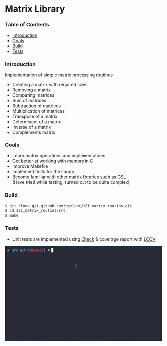 # Matrix Library

### Table of Contents
* [Introduction](#introduction)
* [Goals](#goals)
* [Build](#build)
* [Tests](#tests)

### Introduction

Implementation of simple matrix processing routines
- Creating a matrix with required sizes
- Removing a matrix
- Comparing matrices
- Sum of matrices
- Subtraction of matrices
- Multiplication of matrices
- Transpose of a matrix
- Determinant of a matrix
- Inverse of a matrix
- Complements matrix

### Goals
- Learn matrix operations and implementations
- Get better at working with memory in C
- Improve Makefile
- Implement tests for the library
- Become familiar with other matrix libraries such as [GSL](https://www.gnu.org/software/gsl/doc/html/index.html)<br>(Have tried while testing, turned out to be quite complex)

### Build

```
$ git clone git.github.com:bezlant/s21_matrix_routins.git
$ cd s21_matrix_routins/src
$ make
```

### Tests
* Unit tests are implemented using [Check](https://libcheck.github.io/check/) & coverage report with [LCOV](https://github.com/linux-test-project/lcov)

![Tests & Coverage](assets/test1.gif)
